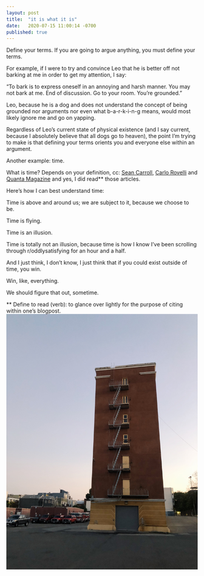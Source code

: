```yaml
---
layout: post
title:  "it is what it is"
date:   2020-07-15 11:00:14 -0700
published: true
---
```


Define your terms. If you are going to argue anything, you must define your terms.

For example, if I were to try and convince Leo that he is better off not barking at me in order to get my attention, I say: 

“To bark is to express oneself in an annoying and harsh manner. You may not bark at me. End of discussion. Go to your room. You’re grounded.” 

Leo, because he is a dog and does not understand the concept of being grounded nor arguments nor even what b-a-r-k-i-n-g means, would most likely ignore me and go on yapping.

Regardless of Leo’s current state of physical existence (and I say current, because I absolutely believe that all dogs go to heaven), the point I’m trying to make is that defining your terms orients you and everyone else within an argument. 

Another example: time.

What is time? Depends on your definition, cc: [Sean Carroll](https://www.wired.com/2010/02/what-is-time/), [Carlo Rovelli](https://www.nature.com/articles/d41586-018-04558-7) and [Quanta Magazine](https://www.quantamagazine.org/what-is-time-a-history-of-physics-biology-clocks-and-culture-20200504/) and yes, I did read** those articles. 

Here’s how I can best understand time: 

Time is above and around us; we are subject to it, because we choose to be.

Time is flying.

Time is an illusion.

Time is totally not an illusion, because time is how I know I’ve been scrolling through r/oddlysatisfying for an hour and a half. 

And I just think, I don’t know, I just think that if you could exist outside of time, you win. 

Win, like, everything.

We should figure that out, sometime.

** Define to read (verb): to glance over lightly for the purpose of citing within one’s blogpost.
![ItIsWhatItIs](/assets/images/ItIsWhatItIs.JPG)
